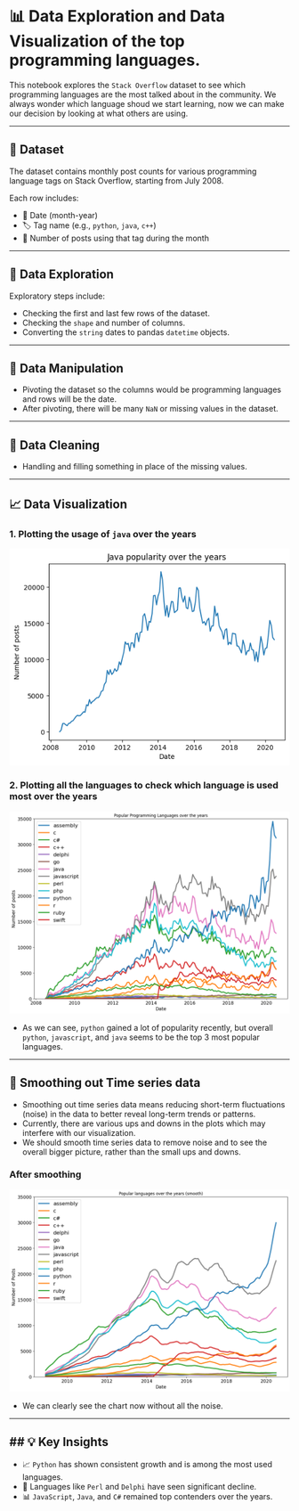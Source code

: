 # 📊 Data Exploration and Data Visualization of the top programming languages.

This notebook explores the `Stack Overflow` dataset to see which programming languages are the most talked about in the community. We always wonder which language shoud we start learning, now we can make our decision by looking at what others are using.

---

## 📁 Dataset

The dataset contains monthly post counts for various programming language tags on Stack Overflow, starting from July 2008.

Each row includes:

-   📅 Date (month-year)
-   🏷️ Tag name (e.g., `python`, `java`, `c++`)
-   🔢 Number of posts using that tag during the month

---

## 🧪 Data Exploration

Exploratory steps include:

-   Checking the first and last few rows of the dataset.
-   Checking the `shape` and number of columns.
-   Converting the `string` dates to pandas `datetime` objects.

---

## 🔮 Data Manipulation

-   Pivoting the dataset so the columns would be programming languages and rows will be the date.
-   After pivoting, there will be many `NaN` or missing values in the dataset.

---

## 🧹 Data Cleaning

-   Handling and filling something in place of the missing values.

---

## 📈 Data Visualization

### 1. Plotting the usage of `java` over the years

<p align="center">
    <img src="images/java.png" alt="java" width="600"/>
</p>

### 2. Plotting all the languages to check which language is used most over the years

<p align="center">
    <img src="images/popular_languages.png" alt="popular languages" width="800"/>
</p>

-   As we can see, `python` gained a lot of popularity recently, but overall `python`, `javascript`, and `java` seems to be the top 3 most popular languages.

---

## 🧼 Smoothing out Time series data

-   Smoothing out time series data means reducing short-term fluctuations (noise) in the data to better reveal long-term trends or patterns.
-   Currently, there are various ups and downs in the plots which may interfere with our visualization.
-   We should smooth time series data to remove noise and to see the overall bigger picture, rather than the small ups and downs.

### After smoothing

<p align="center">
    <img src="images/popular_languages_smooth.png" alt="popular languages (smooth)" width="800"/>
</p>

-   We can clearly see the chart now without all the noise.

---

## ## 💡 Key Insights

-   📈 `Python` has shown consistent growth and is among the most used languages.
-   🔻 Languages like `Perl` and `Delphi` have seen significant decline.
-   📊 `JavaScript`, `Java`, and `C#` remained top contenders over the years.
